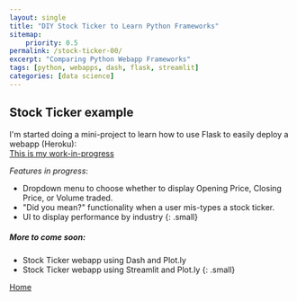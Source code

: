 ```yaml
---
layout: single
title: "DIY Stock Ticker to Learn Python Frameworks"
sitemap:
    priority: 0.5
permalink: /stock-ticker-00/
excerpt: "Comparing Python Webapp Frameworks"
tags: [python, webapps, dash, flask, streamlit]
categories: [data science]
---
```

## Stock Ticker example

I'm started doing a mini-project to learn how to use Flask to easily deploy a webapp (Heroku):  
[This is my work-in-progress](http://stocks.barbhs.com)

_Features in progress_:
- Dropdown menu to choose whether to display Opening Price, Closing Price, or Volume traded.
- "Did you mean?" functionality when a user mis-types a stock ticker.
- UI to display performance by industry
{: .small}

##### More to come soon:
- Stock Ticker webapp using Dash and Plot.ly
- Stock Ticker webapp using Streamlit and Plot.ly
{: .small}

[Home](/)
